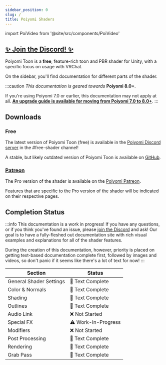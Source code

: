 ```yaml
---
sidebar_position: 0
slug: /
title: Poiyomi Shaders
---
```

import PoiVideo from '@site/src/components/PoiVideo'

## [✨ Join the Discord! ✨](https://discord.gg/poiyomi)

Poiyomi Toon is a **free**, feature-rich toon and PBR shader for Unity, with a specific focus on usage with VRChat.

On the sidebar, you'll find documentation for different parts of the shader.

:::caution
*This documentation is geared towards* **Poiyomi 8.0+**.

If you're using Poiyomi 7.0 or earlier, this documentation may not apply at all. [**An upgrade guide is available for moving from Poiyomi 7.0 to 8.0+**](/docs/general/v7-upgrade.md).
:::

## Downloads

### Free

The latest version of Poiyomi Toon (free) is available in the [Poiyomi Discord server](https://discord.gg/poiyomi) in the #free-shader channel!

A stable, but likely outdated version of Poiyomi Toon is available on [GitHub](https://github.com/poiyomi/PoiyomiToonShader).

### [Patreon](https://www.patreon.com/poiyomi)

The Pro version of the shader is available on the [Poiyomi Patreon](https://www.patreon.com/poiyomi).

Features that are specific to the Pro version of the shader will be indicated on their respective pages.

## Completion Status

:::info
This documentation is a work in progress! If you have any questions, or if you think you've found an issue, please [join the Discord](https://discord.gg/poiyomi) and ask! Our goal is to have a fully-fleshed out documentation site with rich visual examples and explanations for all of the shader features.

During the creation of this documentation, however, priority is placed on getting text-based documentation complete first, followed by images and videos, so don't panic if it seems like there's a lot of text for now!
:::

| Section      | Status |
| ----------- | ----------- |
| General Shader Settings | 📓  Text Complete    |
| Color & Normals         | 📓  Text Complete    |
|  Shading                | 📓  Text Complete    |
|  Outlines               | 📓  Text Complete    |
|  Audio Link             | ❌ Not Started       |
|  Special FX             | ⚠️  Work-In-Progress  |
|  Modifiers              | ❌ Not Started       |
|  Post Processing        | 📓  Text Complete    |
|  Rendering              | 📓  Text Complete    |
|  Grab Pass              | 📓  Text Complete    |
